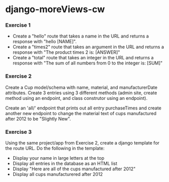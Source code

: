 # django-moreViews-cw

### Exercise 1
- Create a "hello" route that takes a name in the URL and returns a response with "hello [NAME]".
- Create a "times2" route that takes an argument in the URL and returns a response with "The product times 2 is: [ANSWER]"
- Create a "total" route that takes an integer in the URL and returns a response with "The sum of all numbers from 0 to the integer is: [SUM]"

### Exercise 2
Create a Cup model/schema with name, material, and manufacturerDate attributes. Create 3 entries using 3 different methods (admin site, create method using an endpoint, and class construtor using an endpoint).

Create an 'all/' endpoint that prints out all entry purchaseTimes and create another new endpoint to change the material text of cups manufactured after 2012 to be "Slightly New".

### Exercise 3
Using the same project/app from Exercise 2, create a django template for the route URL. Do the following in the template:
- Display your name in large letters at the top
- Display all entries in the database as an HTML list
- Display "Here are all of the cups manufactured after 2012"
- Display all cups manufacturered after 2012

